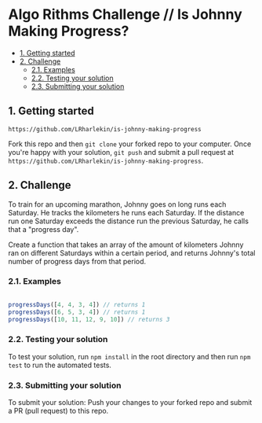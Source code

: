 # Algo Rithms Challenge // Is Johnny Making Progress?

- [1. Getting started](#1-getting-started)
- [2. Challenge](#2-challenge)
  - [2.1. Examples](#21-examples)
  - [2.2. Testing your solution](#22-testing-your-solution)
  - [2.3. Submitting your solution](#23-submitting-your-solution)

## 1. Getting started
  `https://github.com/LRharlekin/is-johnny-making-progress`

Fork this repo and then `git clone` your forked repo to your computer.
Once you're happy with your solution, `git push` and submit a pull request at
`https://github.com/LRharlekin/is-johnny-making-progress`.

## 2. Challenge
To train for an upcoming marathon, Johnny goes on long runs each Saturday.
He tracks the kilometers he runs each Saturday.
If the distance run one Saturday exceeds the distance run the previous
Saturday, he calls that a "progress day".

Create a function that takes an array of the amount of kilometers Johnny ran on 
different Saturdays within a certain period, and returns Johnny's total number 
of progress days from that period.

### 2.1. Examples
```js

progressDays([4, 4, 3, 4]) // returns 1
progressDays([6, 5, 3, 4]) // returns 1
progressDays([10, 11, 12, 9, 10]) // returns 3

```

### 2.2. Testing your solution
To test your solution, run `npm install` in the root directory and then run `npm test` to run the automated tests.

### 2.3. Submitting your solution

To submit your solution: 
Push your changes to your forked repo and submit a PR (pull request) to this repo.
